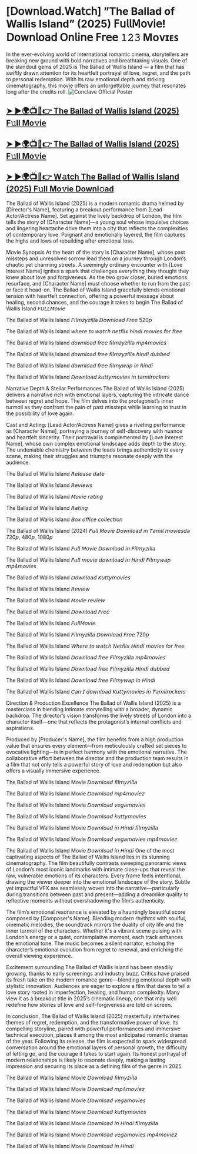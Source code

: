 # [𝖣𝗈𝗐𝗇𝗅𝗈𝖺𝖽.𝖶𝖺𝗍𝖼𝗁] ”The Ballad of Wallis Island” (2025) 𝖥𝗎𝗅𝗅𝖬𝗈𝗏𝗂𝖾! 𝖣𝗈𝗐𝗇𝗅𝗈𝖺𝖽 𝖮𝗇𝗅𝗂𝗇𝖾 𝖥𝗋𝖾𝖾 𝟷𝟸𝟹 Mᴏᴠɪᴇꜱ 
In the ever-evolving world of international romantic cinema, storytellers are breaking new ground with bold narratives and breathtaking visuals. One of the standout gems of 2025 is The Ballad of Wallis Island — a film that has swiftly drawn attention for its heartfelt portrayal of love, regret, and the path to personal redemption. With its raw emotional depth and striking cinematography, this movie offers an unforgettable journey that resonates long after the credits roll.
![Conclave Official Poster](https://camo.githubusercontent.com/8effc960766b04edc5e37512a6af85c8074b0a845b3b18302ac77ca9c975e1d0/68747470733a2f2f6d656469612e74656e6f722e636f6d2f7157574b2d4f38334a355941414141692f636c69636b2d686572652e676966)
<h2><a href="https://t.co/V8ZMdI7cY3">➤ ►🌍📺📱👉 The Ballad of Wallis Island (2025) F𝚞ll Mo𝚟ie</a></h2>

<h2><a href="https://t.co/V8ZMdI7cY3">➤ ►🌍📺📱👉 The Ballad of Wallis Island (2025) F𝚞ll Mo𝚟ie</a></h2>

<h2><a href="https://t.co/V8ZMdI7cY3">➤ ►🌍📺📱👉 W𝚊tch The Ballad of Wallis Island (2025) F𝚞ll Mo𝚟ie Downl𝚘ad</a></h2>

The Ballad of Wallis Island (2025) is a modern romantic drama helmed by [Director's Name], featuring a breakout performance from [Lead Actor/Actress Name]. Set against the lively backdrop of London, the film tells the story of [Character Name]—a young soul whose impulsive choices and lingering heartache drive them into a city that reflects the complexities of contemporary love. Poignant and emotionally layered, the film captures the highs and lows of rebuilding after emotional loss.

Movie Synopsis
At the heart of the story is [Character Name], whose past missteps and unresolved sorrow lead them on a journey through London’s chaotic yet charming streets. A seemingly ordinary encounter with [Love Interest Name] ignites a spark that challenges everything they thought they knew about love and forgiveness. As the two grow closer, buried emotions resurface, and [Character Name] must choose whether to run from the past or face it head-on. The Ballad of Wallis Island gracefully blends emotional tension with heartfelt connection, offering a powerful message about healing, second chances, and the courage it takes to begin
The Ballad of Wallis Island 𝘍𝘜𝘓𝘓𝘔𝘰𝘷𝘪𝘦

The Ballad of Wallis Island 𝘍𝘪𝘭𝘮𝘻𝘺𝘻𝘪𝘭𝘭𝘢 𝘋𝘰𝘸𝘯𝘭𝘰𝘢𝘥 𝘍𝘳𝘦𝘦 520𝘱

The Ballad of Wallis Island 𝘸𝘩𝘦𝘳𝘦 𝘵𝘰 𝘸𝘢𝘵𝘤𝘩 𝘯𝘦𝘵𝘧𝘭𝘪𝘹 𝘩𝘪𝘯𝘥𝘪 𝘮𝘰𝘷𝘪𝘦𝘴 𝘧𝘰𝘳 𝘧𝘳𝘦𝘦

The Ballad of Wallis Island 𝘥𝘰𝘸𝘯𝘭𝘰𝘢𝘥 𝘧𝘳𝘦𝘦 𝘧𝘪𝘭𝘮𝘻𝘺𝘻𝘪𝘭𝘭𝘢 𝘮𝘱4𝘮𝘰𝘷𝘪𝘦𝘴

The Ballad of Wallis Island 𝘥𝘰𝘸𝘯𝘭𝘰𝘢𝘥 𝘧𝘳𝘦𝘦 𝘧𝘪𝘭𝘮𝘻𝘺𝘻𝘪𝘭𝘭𝘢 𝘩𝘪𝘯𝘥𝘪 𝘥𝘶𝘣𝘣𝘦𝘥

The Ballad of Wallis Island 𝘥𝘰𝘸𝘯𝘭𝘰𝘢𝘥 𝘧𝘳𝘦𝘦 𝘧𝘪𝘭𝘮𝘺𝘸𝘢𝘱 𝘪𝘯 𝘩𝘪𝘯𝘥𝘪

The Ballad of Wallis Island 𝘋𝘰𝘸𝘯𝘭𝘰𝘢𝘥 𝘬𝘶𝘵𝘵𝘺𝘮𝘰𝘷𝘪𝘦𝘴 𝘪𝘯 𝘵𝘢𝘮𝘪𝘭𝘳𝘰𝘤𝘬𝘦𝘳𝘴

Narrative Depth & Stellar Performances The Ballad of Wallis Island (2025) delivers a narrative rich with emotional layers, capturing the intricate dance between regret and hope. The film delves into the protagonist’s inner turmoil as they confront the pain of past missteps while learning to trust in the possibility of love again.

Cast and Acting: [Lead Actor/Actress Name] gives a riveting performance as [Character Name], portraying a journey of self-discovery with nuance and heartfelt sincerity. Their portrayal is complemented by [Love Interest Name], whose own complex emotional landscape adds depth to the story. The undeniable chemistry between the leads brings authenticity to every scene, making their struggles and triumphs resonate deeply with the audience.

The Ballad of Wallis Island 𝘙𝘦𝘭𝘦𝘢𝘴𝘦 𝘥𝘢𝘵𝘦

The Ballad of Wallis Island 𝘙𝘦𝘷𝘪𝘦𝘸𝘴

The Ballad of Wallis Island 𝘔𝘰𝘷𝘪𝘦 𝘳𝘢𝘵𝘪𝘯𝘨

The Ballad of Wallis Island 𝘙𝘢𝘵𝘪𝘯𝘨

The Ballad of Wallis Island 𝘉𝘰𝘹 𝘰𝘧𝘧𝘪𝘤𝘦 𝘤𝘰𝘭𝘭𝘦𝘤𝘵𝘪𝘰𝘯

The Ballad of Wallis Island (2024) 𝘍𝘶𝘭𝘭 𝘔𝘰𝘷𝘪𝘦 𝘋𝘰𝘸𝘯𝘭𝘰𝘢𝘥 𝘪𝘯 𝘛𝘢𝘮𝘪𝘭 𝘮𝘰𝘷𝘪𝘦𝘴𝘥𝘢 720𝘱, 480𝘱, 1080𝘱

The Ballad of Wallis Island 𝘍𝘶𝘭𝘭 𝘔𝘰𝘷𝘪𝘦 𝘋𝘰𝘸𝘯𝘭𝘰𝘢𝘥 𝘪𝘯 𝘍𝘪𝘭𝘮𝘺𝘻𝘪𝘭𝘭𝘢

The Ballad of Wallis Island 𝘍𝘶𝘭𝘭 𝘮𝘰𝘷𝘪𝘦 𝘥𝘰𝘸𝘯𝘭𝘰𝘢𝘥 𝘪𝘯 𝘏𝘪𝘯𝘥𝘪 𝘍𝘪𝘭𝘮𝘺𝘸𝘢𝘱 𝘮𝘱4𝘮𝘰𝘷𝘪𝘦𝘴

The Ballad of Wallis Island 𝘋𝘰𝘸𝘯𝘭𝘰𝘢𝘥 𝘒𝘶𝘵𝘵𝘺𝘮𝘰𝘷𝘪𝘦𝘴

The Ballad of Wallis Island 𝘙𝘦𝘷𝘪𝘦𝘸

The Ballad of Wallis Island 𝘔𝘰𝘷𝘪𝘦 𝘳𝘦𝘷𝘪𝘦𝘸

The Ballad of Wallis Island 𝘋𝘰𝘸𝘯𝘭𝘰𝘢𝘥 𝘍𝘳𝘦𝘦

The Ballad of Wallis Island 𝘍𝘶𝘭𝘭𝘔𝘰𝘷𝘪𝘦

The Ballad of Wallis Island 𝘍𝘪𝘭𝘮𝘺𝘻𝘪𝘭𝘭𝘢 𝘋𝘰𝘸𝘯𝘭𝘰𝘢𝘥 𝘍𝘳𝘦𝘦 720𝘱

The Ballad of Wallis Island 𝘞𝘩𝘦𝘳𝘦 𝘵𝘰 𝘸𝘢𝘵𝘤𝘩 𝘕𝘦𝘵𝘧𝘭𝘪𝘹 𝘏𝘪𝘯𝘥𝘪 𝘮𝘰𝘷𝘪𝘦𝘴 𝘧𝘰𝘳 𝘧𝘳𝘦𝘦

The Ballad of Wallis Island 𝘋𝘰𝘸𝘯𝘭𝘰𝘢𝘥 𝘧𝘳𝘦𝘦 𝘍𝘪𝘭𝘮𝘺𝘻𝘪𝘭𝘭𝘢 𝘮𝘱4𝘮𝘰𝘷𝘪𝘦𝘴

The Ballad of Wallis Island 𝘋𝘰𝘸𝘯𝘭𝘰𝘢𝘥 𝘧𝘳𝘦𝘦 𝘍𝘪𝘭𝘮𝘺𝘻𝘪𝘭𝘭𝘢 𝘏𝘪𝘯𝘥𝘪 𝘥𝘶𝘣𝘣𝘦𝘥

The Ballad of Wallis Island 𝘋𝘰𝘸𝘯𝘭𝘰𝘢𝘥 𝘧𝘳𝘦𝘦 𝘍𝘪𝘭𝘮𝘺𝘸𝘢𝘱 𝘪𝘯 𝘏𝘪𝘯𝘥𝘪

The Ballad of Wallis Island 𝘊𝘢𝘯 𝘐 𝘥𝘰𝘸𝘯𝘭𝘰𝘢𝘥 𝘒𝘶𝘵𝘵𝘺𝘮𝘰𝘷𝘪𝘦𝘴 𝘪𝘯 𝘛𝘢𝘮𝘪𝘭𝘳𝘰𝘤𝘬𝘦𝘳𝘴

Direction & Production Excellence The Ballad of Wallis Island (2025) is a masterclass in blending intimate storytelling with a broader, dynamic backdrop. The director’s vision transforms the lively streets of London into a character itself—one that reflects the protagonist’s internal conflicts and aspirations.

Produced by [Producer's Name], the film benefits from a high production value that ensures every element—from meticulously crafted set pieces to evocative lighting—is in perfect harmony with the emotional narrative. The collaborative effort between the director and the production team results in a film that not only tells a powerful story of love and redemption but also offers a visually immersive experience.

The Ballad of Wallis Island Movie 𝘋𝘰𝘸𝘯𝘭𝘰𝘢𝘥 𝘧𝘪𝘭𝘮𝘺𝘻𝘪𝘭𝘭𝘢

The Ballad of Wallis Island Movie 𝘋𝘰𝘸𝘯𝘭𝘰𝘢𝘥 𝘮𝘱4𝘮𝘰𝘷𝘪𝘦𝘻

The Ballad of Wallis Island Movie 𝘋𝘰𝘸𝘯𝘭𝘰𝘢𝘥 𝘷𝘦𝘨𝘢𝘮𝘰𝘷𝘪𝘦𝘴

The Ballad of Wallis Island Movie 𝘋𝘰𝘸𝘯𝘭𝘰𝘢𝘥 𝘬𝘶𝘵𝘵𝘺𝘮𝘰𝘷𝘪𝘦𝘴

The Ballad of Wallis Island Movie 𝘋𝘰𝘸𝘯𝘭𝘰𝘢𝘥 𝘪𝘯 𝘏𝘪𝘯𝘥𝘪 𝘧𝘪𝘭𝘮𝘺𝘻𝘪𝘭𝘭𝘢

The Ballad of Wallis Island Movie 𝘋𝘰𝘸𝘯𝘭𝘰𝘢𝘥 𝘷𝘦𝘨𝘢𝘮𝘰𝘷𝘪𝘦𝘴 𝘮𝘱4𝘮𝘰𝘷𝘪𝘦𝘻

The Ballad of Wallis Island Movie 𝘋𝘰𝘸𝘯𝘭𝘰𝘢𝘥 𝘪𝘯 𝘏𝘪𝘯𝘥𝘪
One of the most captivating aspects of The Ballad of Wallis Island lies in its stunning cinematography. The film beautifully contrasts sweeping panoramic views of London’s most iconic landmarks with intimate close-ups that reveal the raw, vulnerable emotions of its characters. Every frame feels intentional, drawing the viewer deeper into the emotional landscape of the story. Subtle yet impactful VFX are seamlessly woven into the narrative—particularly during transitions between past and present—adding a dreamlike quality to reflective moments without overshadowing the film’s authenticity.

The film’s emotional resonance is elevated by a hauntingly beautiful score composed by [Composer's Name]. Blending modern rhythms with soulful, cinematic melodies, the soundtrack mirrors the duality of city life and the inner turmoil of the characters. Whether it's a vibrant scene pulsing with London’s energy or a quiet, contemplative moment, each track enhances the emotional tone. The music becomes a silent narrator, echoing the character’s emotional evolution from regret to renewal, and enriching the overall viewing experience.

Excitement surrounding The Ballad of Wallis Island has been steadily growing, thanks to early screenings and industry buzz. Critics have praised its fresh take on the modern romance genre—blending emotional depth with stylistic innovation. Audiences are eager to explore a film that dares to tell a love story rooted in imperfection, healing, and human complexity. Many view it as a breakout title in 2025’s cinematic lineup, one that may well redefine how stories of love and self-forgiveness are told on screen.

In conclusion, The Ballad of Wallis Island (2025) masterfully intertwines themes of regret, redemption, and the transformative power of love. Its compelling storyline, paired with powerful performances and immersive technical execution, places it among the most anticipated romantic dramas of the year. Following its release, the film is expected to spark widespread conversation around the emotional layers of personal growth, the difficulty of letting go, and the courage it takes to start again. Its honest portrayal of modern relationships is likely to resonate deeply, making a lasting impression and securing its place as a defining film of the genre in 2025.

The Ballad of Wallis Island Movie 𝘋𝘰𝘸𝘯𝘭𝘰𝘢𝘥 𝘧𝘪𝘭𝘮𝘺𝘻𝘪𝘭𝘭𝘢

The Ballad of Wallis Island Movie 𝘋𝘰𝘸𝘯𝘭𝘰𝘢𝘥 𝘮𝘱4𝘮𝘰𝘷𝘪𝘦𝘻

The Ballad of Wallis Island Movie 𝘋𝘰𝘸𝘯𝘭𝘰𝘢𝘥 𝘷𝘦𝘨𝘢𝘮𝘰𝘷𝘪𝘦𝘴

The Ballad of Wallis Island Movie 𝘋𝘰𝘸𝘯𝘭𝘰𝘢𝘥 𝘬𝘶𝘵𝘵𝘺𝘮𝘰𝘷𝘪𝘦𝘴

The Ballad of Wallis Island Movie 𝘋𝘰𝘸𝘯𝘭𝘰𝘢𝘥 𝘪𝘯 𝘏𝘪𝘯𝘥𝘪 𝘧𝘪𝘭𝘮𝘺𝘻𝘪𝘭𝘭𝘢

The Ballad of Wallis Island Movie 𝘋𝘰𝘸𝘯𝘭𝘰𝘢𝘥 𝘷𝘦𝘨𝘢𝘮𝘰𝘷𝘪𝘦𝘴 𝘮𝘱4𝘮𝘰𝘷𝘪𝘦𝘻

The Ballad of Wallis Island Movie 𝘋𝘰𝘸𝘯𝘭𝘰𝘢𝘥 𝘪𝘯 𝘏𝘪𝘯𝘥𝘪
